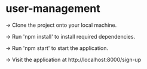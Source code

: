 # user-management

-> Clone the project onto your local machine.

-> Run 'npm install' to install required dependencies.

-> Run 'npm start' to start the application.

-> Visit the application at http://localhost:8000/sign-up
